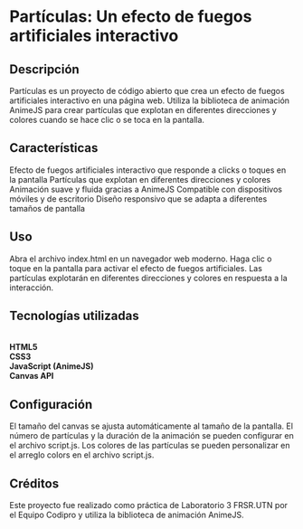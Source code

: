 <h1>Partículas: Un efecto de fuegos artificiales interactivo</h1>
<h2>Descripción</h2>
<p>Partículas es un proyecto de código abierto que crea un efecto de fuegos artificiales interactivo en una página web. Utiliza la biblioteca de animación AnimeJS para crear partículas que explotan en diferentes direcciones y colores cuando se hace clic o se toca en la pantalla.</p>
<h2>Características</h2>
<p>Efecto de fuegos artificiales interactivo que responde a clicks o toques en la pantalla
Partículas que explotan en diferentes direcciones y colores
Animación suave y fluida gracias a AnimeJS
Compatible con dispositivos móviles y de escritorio
Diseño responsivo que se adapta a diferentes tamaños de pantalla</p>
<h2>Uso</h2>
<p>Abra el archivo index.html en un navegador web moderno.
Haga clic o toque en la pantalla para activar el efecto de fuegos artificiales.
Las partículas explotarán en diferentes direcciones y colores en respuesta a la interacción.</p>
<h2>Tecnologías utilizadas</h2>
<strong>
<br>HTML5
<br>CSS3
<br>JavaScript (AnimeJS)
<br>Canvas API
</strong>
<h2>Configuración</h2>
<p>El tamaño del canvas se ajusta automáticamente al tamaño de la pantalla.
El número de partículas y la duración de la animación se pueden configurar en el archivo script.js.
Los colores de las partículas se pueden personalizar en el arreglo colors en el archivo script.js.</p>
<h2>Créditos</h2>
<p>Este proyecto fue realizado como práctica de Laboratorio 3 FRSR.UTN por el Equipo Codipro y utiliza la biblioteca de animación AnimeJS.</p>
